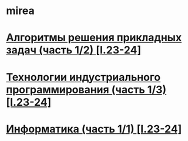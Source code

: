 # mirea

# [Алгоритмы решения прикладных задач (часть 1/2) [I.23-24]](algorithms)
# [Технологии индустриального программирования (часть 1/3) [I.23-24]](industrial_programming)
# [Информатика (часть 1/1) [I.23-24]](informatics)